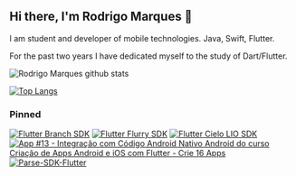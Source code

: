## Hi there, I'm Rodrigo Marques 👋

I am student and developer of mobile technologies. Java, Swift, Flutter.

For the past two years I have dedicated myself to the study of Dart/Flutter.

<!--
**RodrigoSMarques/RodrigoSMarques** is a ✨ _special_ ✨ repository because its `README.md` (this file) appears on your GitHub profile.

Here are some ideas to get you started:

- 🔭 I’m currently working on ...
- 🌱 I’m currently learning ...
- 👯 I’m looking to collaborate on ...
- 🤔 I’m looking for help with ...
- 💬 Ask me about ...
- 📫 How to reach me: ...
- 😄 Pronouns: ...
- ⚡ Fun fact: ...
-->

![Rodrigo Marques github stats](https://github-readme-stats.vercel.app/api?username=RodrigoSMarques&show_icons=true&count_private=true&theme=dracula)

[![Top Langs](https://github-readme-stats.vercel.app/api/top-langs/?username=RodrigoSMarques&layout=compact&theme=dracula&show_owner=true)](https://github.com/anuraghazra/github-readme-stats)

### Pinned

[![Flutter Branch SDK](https://github-readme-stats.vercel.app/api/pin/?username=RodrigoSMarques&repo=flutter_branch_sdk&show_owner=true)](https://github.com/RodrigoSMarques/flutter_branch_sdk)
[![Flutter Flurry SDK](https://github-readme-stats.vercel.app/api/pin/?username=RodrigoSMarques&repo=flutter_flurry_sdk&show_owner=true)](https://github.com/RodrigoSMarques/flutter_flurry_sdk)
[![Flutter Cielo LIO SDK ](https://github-readme-stats.vercel.app/api/pin/?username=RodrigoSMarques&repo=FlutterCieloLioSDK&show_owner=true)](https://github.com/RodrigoSMarques/FlutterCieloLioSDK)
[![App #13 - Integração com Código Android Nativo Android do curso Criação de Apps Android e iOS com Flutter - Crie 16 Apps](https://github-readme-stats.vercel.app/api/pin/?username=RodrigoSMarques&repo=floating_button&show_owner=true)](https://github.com/RodrigoSMarques/floating_button)
[![Parse-SDK-Flutter](https://github-readme-stats.vercel.app/api/pin/?username=RodrigoSMarques&repo=Parse-SDK-Flutter&show_owner=true)](https://github.com/parse-community/Parse-SDK-Flutter)
